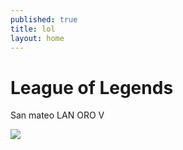 ```yaml
---
published: true
title: lol
layout: home
---
```

# League of Legends


San mateo LAN ORO V

![]({{site.baseurl}}/assets/images/Stroomtropper_right.jpg)
